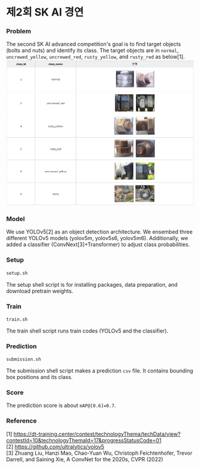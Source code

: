 # 제2회 SK AI 경연

### Problem

The second SK AI advanced competition's goal is to find target objects (bolts and nuts) and identify its class. The target objects are in `normal`, `uncrewed_yellow`, `uncrewed_red`, `rusty_yellow`, and `rusty_red` as below[1].
![](./image/image_3.png)

### Model

We use YOLOv5[2] as an object detection architecture. We ensembed three different YOLOv5 models (yolov5m, yolov5s6, yolov5m6). Additionally, we added a classifier (ConvNext[3]+Transformer) to adjust class probabilities.

### Setup

```bash
setup.sh
```

The setup shell script is for installing packages, data preparation, and download pretrain weights.

### Train

```bash
train.sh
```

The train shell script runs train codes (YOLOv5 and the classifier).

### Prediction

```bash
submission.sh
```

The submission shell script makes a prediction `csv` file. It contains bounding box positions and its class.

### Score

The prediction score is about `mAP@[0.6]=0.7`.

### Reference

[1] https://dt-training.center/contest/technologyThema/techData/view?contestId=10&technologyThemaId=17&progressStatusCode=01  
[2] https://github.com/ultralytics/yolov5  
[3] Zhuang Liu, Hanzi Mao, Chao-Yuan Wu, Christoph Feichtenhofer, Trevor Darrell, and Saining Xie, A ConvNet for the 2020s, CVPR (2022)
